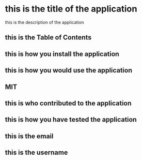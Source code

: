 # this is the title of the application

  this is the description of the application

  ## this is the Table of Contents

  ## this is how you install the application

  ## this is how you would use the application

  ## MIT

  ## this is who contributed to the application

  ## this is how you have tested the application

  ## this is the email 

  ## this is the username

